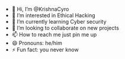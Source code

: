 - 👋 Hi, I’m @KrishnaCyro
- 👀 I’m interested in Ethical Hacking
- 🌱 I’m currently learning Cyber security 
- 💞️ I’m looking to collaborate on new projects
- 📫 How to reach me just pin me up
- 😄 Pronouns: he/him
- ⚡ Fun fact: you never know 

<!---
KrishnaCyro/KrishnaCyro is a ✨ special ✨ repository because its `README.md` (this file) appears on your GitHub profile.
You can click the Preview link to take a look at your changes.
--->

